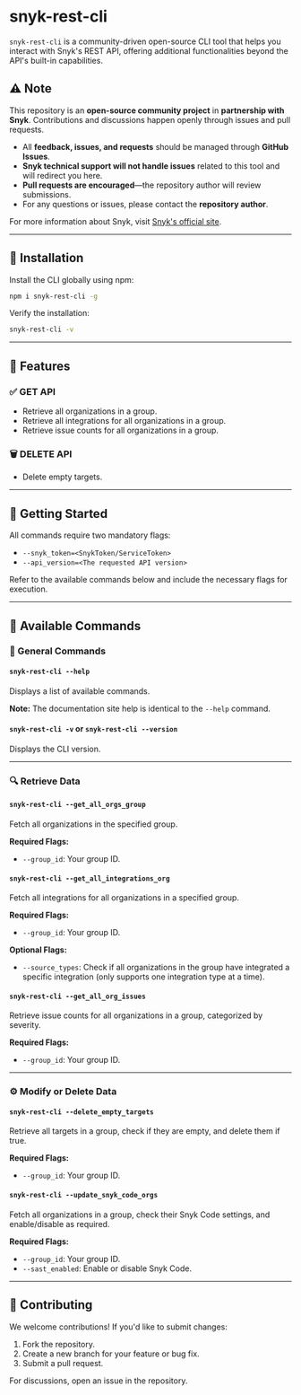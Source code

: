 # snyk-rest-cli

`snyk-rest-cli` is a community-driven open-source CLI tool that helps you interact with Snyk's REST API, offering additional functionalities beyond the API's built-in capabilities.

## ⚠️ Note

This repository is an **open-source community project** in **partnership with Snyk**. Contributions and discussions happen openly through issues and pull requests.

- All **feedback, issues, and requests** should be managed through **GitHub Issues**.
- **Snyk technical support will not handle issues** related to this tool and will redirect you here.
- **Pull requests are encouraged**—the repository author will review submissions.
- For any questions or issues, please contact the **repository author**.

For more information about Snyk, visit [Snyk's official site](https://snyk.io/?utm_source=open-source&utm_medium=pg-ptr&utm_campaign=ref-2501-osp&utm_content=pg-cta).

---

## 🚀 Installation

Install the CLI globally using npm:

```sh
npm i snyk-rest-cli -g
```

Verify the installation:

```sh
snyk-rest-cli -v
```

---

## 📌 Features

### ✅ GET API  

- Retrieve all organizations in a group.
- Retrieve all integrations for all organizations in a group.
- Retrieve issue counts for all organizations in a group.

### 🗑️ DELETE API

- Delete empty targets.

---

## 🔧 Getting Started

All commands require two mandatory flags:

- `--snyk_token=<SnykToken/ServiceToken>`  
- `--api_version=<The requested API version>`

Refer to the available commands below and include the necessary flags for execution.

---

## 📜 Available Commands

### 🔹 General Commands

#### `snyk-rest-cli --help`
Displays a list of available commands.

**Note:** The documentation site help is identical to the `--help` command.

#### `snyk-rest-cli -v` or `snyk-rest-cli --version`
Displays the CLI version.

---

### 🔍 Retrieve Data

#### `snyk-rest-cli --get_all_orgs_group`
Fetch all organizations in the specified group.

**Required Flags:**
- `--group_id`: Your group ID.

#### `snyk-rest-cli --get_all_integrations_org`
Fetch all integrations for all organizations in a specified group.

**Required Flags:**
- `--group_id`: Your group ID.

**Optional Flags:**
- `--source_types`: Check if all organizations in the group have integrated a specific integration (only supports one integration type at a time).

#### `snyk-rest-cli --get_all_org_issues`
Retrieve issue counts for all organizations in a group, categorized by severity.

**Required Flags:**
- `--group_id`: Your group ID.

---

### ⚙️ Modify or Delete Data

#### `snyk-rest-cli --delete_empty_targets`
Retrieve all targets in a group, check if they are empty, and delete them if true.

**Required Flags:**
- `--group_id`: Your group ID.

#### `snyk-rest-cli --update_snyk_code_orgs`
Fetch all organizations in a group, check their Snyk Code settings, and enable/disable as required.

**Required Flags:**
- `--group_id`: Your group ID.
- `--sast_enabled`: Enable or disable Snyk Code.

---

## 📢 Contributing

We welcome contributions! If you'd like to submit changes:

1. Fork the repository.
2. Create a new branch for your feature or bug fix.
3. Submit a pull request.

For discussions, open an issue in the repository.
